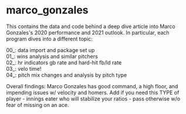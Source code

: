 # marco_gonzales

This contains the data and code behind a deep dive article into Marco Gonzales's 2020 performance and 2021 outlook. In particular, each program dives into a different topic:  
  
00_: data import and package set up  
01_: wins analysis and similar pitchers  
02_: hr indicators gb rate and hard-hit fb/ld rate  
03_: velo time!  
04_: pitch mix changes and analysis by pitch type  
  
Overall findings: Marco Gonzales has good command, a high floor, and impending issues w/ velocity and homers. Add if you need this TYPE of player - innings eater who will stabilize your ratios - pass otherwise w/o fear of missing on an ace.
